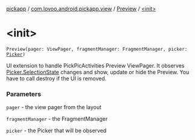 [pickapp](../../index.md) / [com.lovoo.android.pickapp.view](../index.md) / [Preview](index.md) / [&lt;init&gt;](./-init-.md)

# &lt;init&gt;

`Preview(pager: ViewPager, fragmentManager: FragmentManager, picker: `[`Picker`](../../com.lovoo.android.pickapp.model/-picker/index.md)`)`

UI extension to handle PickPicActivities Preview ViewPager.
It observes [Picker.SelectionState](../../com.lovoo.android.pickapp.model/-picker/-selection-state/index.md) changes and show, update or hide the Preview.
You have to call destroy if the UI is removed.

### Parameters

`pager` - the view pager from the layout

`fragmentManager` - the FragmentManager

`picker` - the Picker that will be observed